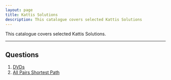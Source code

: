 ```yaml
---
layout: page
title: Kattis Solutions
description: This catalogue covers selected Kattis Solutions
---
```


This catalogue covers selected Kattis Solutions.

---

## Questions
  1. [DVDs](0000000000)
  1. [All Pairs Shortest Path](0000000001)
